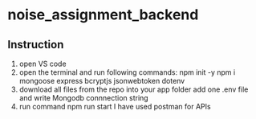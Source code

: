 # noise_assignment_backend
## Instruction 
1. open VS code
2. open the terminal and run following commands:
   npm init -y
   npm i mongoose express bcryptjs jsonwebtoken dotenv
3. download all files from the repo into your app folder
   add one .env file and write Mongodb connnection string
4. run command
   npm run start
I have used postman for APIs

